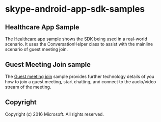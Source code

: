 # skype-android-app-sdk-samples


## Healthcare App Sample
The [Healthcare app](https://github.com/OfficeDev/skype-android-app-sdk-samples/tree/master/HealtcareApp) sample shows the SDK being used in a real-world scenario.  It uses the ConversationHelper class to assist with the mainline scenario of guest meeting join.
   
## Guest Meeting Join sample
The [Guest meeting join](https://github.com/OfficeDev/skype-android-app-sdk-samples/tree/master/GuestMeetingJoin) sample provides further technology details of you how to join a guest meeting, start chatting, and connect to the audio/video stream of the meeting.

## Copyright
Copyright (c) 2016 Microsoft. All rights reserved.

